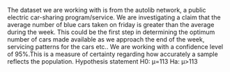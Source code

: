 The dataset we are working with is from the autolib network, a public electric car-sharing program/service.
We are investigating a claim that the average number of blue cars taken on friday is greater than the average during the week.
This could be the first step in determining the optimum number of cars made available as we approach the end of the week, servicing patterns for the cars etc..
We are working with a confidence level of 95%.This is a measure of certainty regarding how accurately a sample reflects the population.
Hypothesis statement
H0: μ=113
Ha: μ>113
